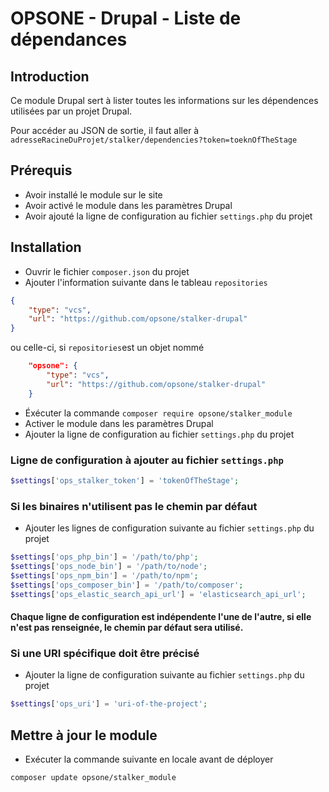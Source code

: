 # OPSONE - Drupal - Liste de dépendances

## Introduction
Ce module Drupal sert à lister toutes les informations sur les dépendences utilisées par un projet Drupal.

Pour accéder au JSON de sortie, il faut aller à `adresseRacineDuProjet/stalker/dependencies?token=toeknOfTheStage`

## Prérequis
- Avoir installé le module sur le site
- Avoir activé le module dans les paramètres Drupal
- Avoir ajouté la ligne de configuration au fichier `settings.php` du projet

## Installation
- Ouvrir le fichier `composer.json` du projet
- Ajouter l'information suivante dans le tableau `repositories`
```json
{
    "type": "vcs",
    "url": "https://github.com/opsone/stalker-drupal"
}
```
ou celle-ci, si `repositories`est un objet nommé
```json
    "opsone": {
        "type": "vcs",
        "url": "https://github.com/opsone/stalker-drupal"
    }
```
- Éxécuter la commande `composer require opsone/stalker_module`
- Activer le module dans les paramètres Drupal
- Ajouter la ligne de configuration au fichier `settings.php` du projet

### Ligne de configuration à ajouter au fichier `settings.php`
```php
$settings['ops_stalker_token'] = 'tokenOfTheStage';
```

### Si les binaires n'utilisent pas le chemin par défaut
- Ajouter les lignes de configuration suivante au fichier `settings.php` du projet
```php
$settings['ops_php_bin'] = '/path/to/php';
$settings['ops_node_bin'] = '/path/to/node';
$settings['ops_npm_bin'] = '/path/to/npm';
$settings['ops_composer_bin'] = '/path/to/composer';
$settings['ops_elastic_search_api_url'] = 'elasticsearch_api_url';
```
#### Chaque ligne de configuration est indépendente l'une de l'autre, si elle n'est pas renseignée, le chemin par défaut sera utilisé.

### Si une URI spécifique doit être précisé
- Ajouter la ligne de configuration suivante au fichier `settings.php` du projet
```php
$settings['ops_uri'] = 'uri-of-the-project';
```

## Mettre à jour le module
- Exécuter la commande suivante en locale avant de déployer
```sh
composer update opsone/stalker_module
```